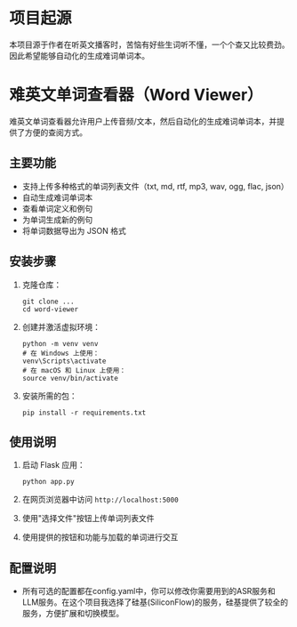 # 项目起源
本项目源于作者在听英文播客时，苦恼有好些生词听不懂，一个个查又比较费劲。因此希望能够自动化的生成难词单词本。

# 难英文单词查看器（Word Viewer）
难英文单词查看器允许用户上传音频/文本，然后自动化的生成难词单词本，并提供了方便的查阅方式。

## 主要功能

- 支持上传多种格式的单词列表文件（txt, md, rtf, mp3, wav, ogg, flac, json）
- 自动生成难词单词本
- 查看单词定义和例句
- 为单词生成新的例句
- 将单词数据导出为 JSON 格式

## 安装步骤

1. 克隆仓库：
   ```
   git clone ...
   cd word-viewer
   ```

2. 创建并激活虚拟环境：
   ```
   python -m venv venv
   # 在 Windows 上使用：
   venv\Scripts\activate
   # 在 macOS 和 Linux 上使用：
   source venv/bin/activate
   ```

3. 安装所需的包：
   ```
   pip install -r requirements.txt
   ```

## 使用说明

1. 启动 Flask 应用：
   ```
   python app.py
   ```

2. 在网页浏览器中访问 `http://localhost:5000`

3. 使用"选择文件"按钮上传单词列表文件

4. 使用提供的按钮和功能与加载的单词进行交互

## 配置说明

- 所有可选的配置都在config.yaml中，你可以修改你需要用到的ASR服务和LLM服务。在这个项目我选择了硅基(SiliconFlow)的服务，硅基提供了较全的服务，方便扩展和切换模型。